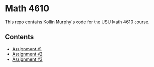 # Math 4610

This repo contains Kollin Murphy's code for the USU Math 4610 course.

## Contents

- [Assignment #1](hw1/hw1.md)
- [Assignment #2](hw2/README.md)
- [Assignment #3](hw3/README.md)
